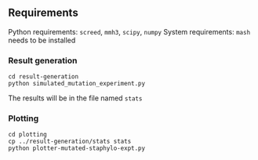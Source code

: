 ## Requirements

Python requirements: `screed`, `mmh3`, `scipy`, `numpy`
System requirements: `mash` needs to be installed

### Result generation

```
cd result-generation
python simulated_mutation_experiment.py
```

The results will be in the file named `stats`

### Plotting

```
cd plotting
cp ../result-generation/stats stats
python plotter-mutated-staphylo-expt.py
```
